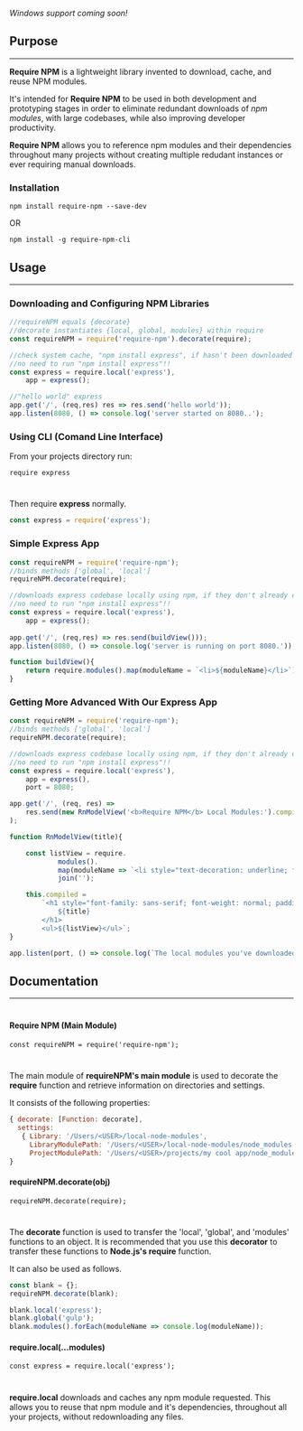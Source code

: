 *Windows support coming soon!*

## Purpose
***
**Require NPM** is a lightweight library invented to download, cache, and reuse NPM modules.

It's intended for **Require NPM** to be used in both development and prototyping stages in order to eliminate redundant downloads of *npm modules*, with large codebases, while also improving developer productivity.

**Require NPM** allows you to reference npm modules and their dependencies throughout many projects without creating multiple redudant instances or ever requiring manual downloads.

 ### Installation
 ```cli 
 npm install require-npm --save-dev
 ```
OR
  ```cli 
 npm install -g require-npm-cli
 ```

## Usage
***
### Downloading and Configuring NPM Libraries
```js
//requireNPM equals {decorate}
//decorate instantiates {local, global, modules} within require
const requireNPM = require('require-npm').decorate(require);

//check system cache, "npm install express", if hasn't been downloaded before with Require NPM.
//no need to run "npm install express"!!
const express = require.local('express'),
    app = express();

//"hello world" express    
app.get('/', (req,res) res => res.send('hello world'));
app.listen(8080, () => console.log('server started on 8080..');
```
### Using CLI (Comand Line Interface)
From your projects directory run:
```cli
require express
```
#
Then require **express** normally.
```js
const express = require('express');
```
### Simple Express App
```js
const requireNPM = require('require-npm');
//binds methods ['global', 'local'] 
requireNPM.decorate(require);

//downloads express codebase locally using npm, if they don't already exist, and then links to codebase within 'node_modules'.
//no need to run "npm install express"!!
const express = require.local('express'),
    app = express();
    
app.get('/', (req,res) => res.send(buildView()));
app.listen(8080, () => console.log('server is running on port 8080.'));

function buildView(){
    return require.modules().map(moduleName = `<li>${moduleName}</li>`);
}
```

### Getting More Advanced With Our Express App
```js
const requireNPM = require('require-npm');
//binds methods ['global', 'local']
requireNPM.decorate(require);

//downloads express codebase locally using npm, if they don't already exist, and then links to codebase within 'node_modules'.
//no need to run "npm install express"!!
const express = require.local('express'),
    app = express(),
    port = 8080;

app.get('/', (req, res) =>
    res.send(new RnModelView('<b>Require NPM</b> Local Modules:').compiled)
);

function RnModelView(title){

    const listView = require.
            modules().
            map(moduleName => `<li style="text-decoration: underline; font-family: cursive; color: #22313F;">${moduleName}</li>`).
            join('');

    this.compiled =
        `<h1 style="font-family: sans-serif; font-weight: normal; padding: 8px 12px; border-radius: 2px; background: #336E7B; color: white;">
            ${title}
        </h1> 
        <ul>${listView}</ul>`;
}

app.listen(port, () => console.log(`The local modules you've downloaded are now visible on port ${port}.`));
```
## Documentation
****
#
#### Require NPM (Main Module)
```
const requireNPM = require('require-npm');
```
#
The main module of **requireNPM's main module** is used to decorate the **require** function and retrieve information on directories and settings.

It consists of the following properties:
```js
{ decorate: [Function: decorate],
  settings: 
   { Library: '/Users/<USER>/local-node-modules',
     LibraryModulePath: '/Users/<USER>/local-node-modules/node_modules',
     ProjectModulePath: '/Users/<USER>/projects/my cool app/node_modules' } 
}
```
#### requireNPM.decorate(obj)
```
requireNPM.decorate(require);
```
#
The **decorate** function is used to transfer the 'local', 'global', and 'modules' functions to an object. It is recommended that you use this **decorator** to transfer these functions to **Node.js's require** function.

It can also be used as follows.
```js
const blank = {};
requireNPM.decorate(blank);

blank.local('express');
blank.global('gulp');
blank.modules().forEach(moduleName => console.log(moduleName));
```
#### require.local(...modules)
```
const express = require.local('express');
```
#
**require.local** downloads and caches any npm module requested. This allows you to reuse that npm module and it's dependencies, throughout all your projects, without redownloading any files. 